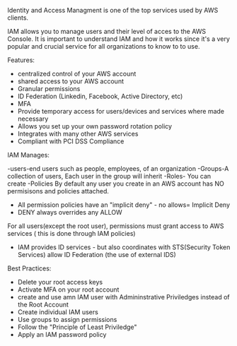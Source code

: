 
Identity and Access Managment is one of the top services used by AWS clients.

IAM allows you to manage users and their level of acces to the AWS Console. It is important to understand IAM and how it works since it's a very popular and crucial service for all organizations to know to to use.


Features: 

- centralized control of your AWS account
- shared access to your AWS account
- Granular permissions
- ID Federation (Linkedin, Facebook, Active Directory, etc)
- MFA
- Provide temporary access for users/devices and services where made necessary
- Allows you set up your own password rotation policy
- Integrates with many other AWS services 
- Compliant with PCI DSS Compliance

IAM Manages:

-users-end users such as people, employees, of an organization
-Groups-A collection of users, Each user in the group will inherit
-Roles- You can create 
-Policies
 By default any user you create in an AWS account has NO permisisons and policies attached.
 
 - All permission policies have an "implicit deny" - no allows= Implicit Deny
 - DENY always overrides any ALLOW
 
 For all users(except the root user), permissions must grant access to AWS services ( this is done through IAM policies)
 - IAM provides ID services - but also coordinates with STS(Security Token Services) allow ID Federation (the use of external IDS)

Best Practices:
- Delete your root access keys
- Activate MFA on your root account
- create and use amn IAM user with Admininstrative Priviledges instead of the Root Account
- Create individual IAM users
- Use groups to assign permissions
- Follow the "Principle of Least Priviledge"
- Apply an IAM password policy
